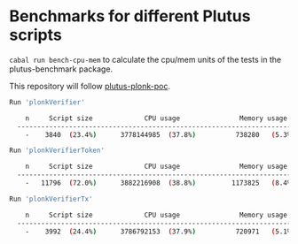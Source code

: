 # Benchmarks for different Plutus scripts

`cabal run bench-cpu-mem`        to calculate the cpu/mem units of the tests in the plutus-benchmark package.

This repository will follow [plutus-plonk-poc](https://github.com/perturbing/plutus-plonk-poc).

```bash
Run 'plonkVerifier'

    n     Script size             CPU usage               Memory usage
  ----------------------------------------------------------------------
    -    3840  (23.4%)      3778144985  (37.8%)          738280   (5.3%) 
```

```bash
Run 'plonkVerifierToken'

    n     Script size             CPU usage               Memory usage
  ----------------------------------------------------------------------
    -   11796  (72.0%)      3882216908  (38.8%)         1173825   (8.4%) 
```

```bash
Run 'plonkVerifierTx'

    n     Script size             CPU usage               Memory usage
  ----------------------------------------------------------------------
    -    3992  (24.4%)      3786792153  (37.9%)          720971   (5.1%) 
```